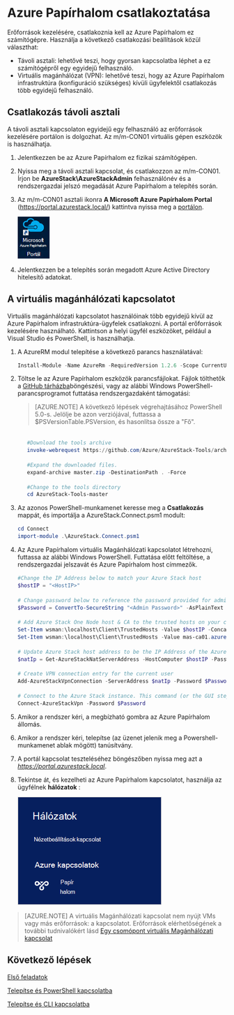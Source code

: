 <properties
    pageTitle="Azure Papírhalom csatlakoztatása |} Microsoft Azure"
    description="Megtudhatja, hogy miként Azure Papírhalom csatlakoztatása"
    services="azure-stack"
    documentationCenter=""
    authors="ErikjeMS"
    manager="byronr"
    editor=""/>

<tags
    ms.service="azure-stack"
    ms.workload="na"
    ms.tgt_pltfrm="na"
    ms.devlang="na"
    ms.topic="get-started-article"
    ms.date="10/18/2016"
    ms.author="erikje"/>

# <a name="connect-to-azure-stack"></a>Azure Papírhalom csatlakoztatása
Erőforrások kezelésére, csatlakoznia kell az Azure Papírhalom ez számítógépre. Használja a következő csatlakozási beállítások közül választhat:

 - Távoli asztali: lehetővé teszi, hogy gyorsan kapcsolatba léphet a ez számítógépről egy egyidejű felhasználó.
 - Virtuális magánhálózat (VPN): lehetővé teszi, hogy az Azure Papírhalom infrastruktúra (konfiguráció szükséges) kívüli ügyfelektől csatlakozás több egyidejű felhasználó.

## <a name="connect-with-remote-desktop"></a>Csatlakozás távoli asztali
A távoli asztali kapcsolaton egyidejű egy felhasználó az erőforrások kezelésére portálon is dolgozhat. Az m/m-CON01 virtuális gépen eszközök is használhatja.

1.  Jelentkezzen be az Azure Papírhalom ez fizikai számítógépen.

2.  Nyissa meg a távoli asztali kapcsolat, és csatlakozzon az m/m-CON01. Írjon be **AzureStack\AzureStackAdmin** felhasználónév és a rendszergazdai jelszó megadását Azure Papírhalom a telepítés során.  

3.  Az m/m-CON01 asztali ikonra **A Microsoft Azure Papírhalom Portal** (https://portal.azurestack.local/) kattintva nyissa meg a [portálon](azure-stack-key-features.md#portal).

    ![Azure Papírhalom portál ikon](media/azure-stack-connect-azure-stack/image2.png)

4.  Jelentkezzen be a telepítés során megadott Azure Active Directory hitelesítő adatokat.

## <a name="connect-with-vpn"></a>A virtuális magánhálózati kapcsolatot
Virtuális magánhálózati kapcsolatot használóinak több egyidejű kívül az Azure Papírhalom infrastruktúra-ügyfelek csatlakozni. A portál erőforrások kezelésére használható. Kattintson a helyi ügyfél eszközöket, például a Visual Studio és PowerShell, is használhatja.

1.  A AzureRM modul telepítése a következő parancs használatával:
   
    ```PowerShell
    Install-Module -Name AzureRm -RequiredVersion 1.2.6 -Scope CurrentUser
    ```   
   
2. Töltse le az Azure Papírhalom eszközök parancsfájlokat.  Fájlok tölthetők a [GitHub tárházba](https://github.com/Azure/AzureStack-Tools)böngészési, vagy az alábbi Windows PowerShell-parancsprogramot futtatása rendszergazdaként támogatási:
    
    >[AZURE.NOTE]  A következő lépések végrehajtásához PowerShell 5.0-s.  Jelölje be azon verziójával, futtassa a $PSVersionTable.PSVersion, és hasonlítsa össze a "Fő".  

    ```PowerShell
       
       #Download the tools archive
       invoke-webrequest https://github.com/Azure/AzureStack-Tools/archive/master.zip -OutFile master.zip

       #Expand the downloaded files. 
       expand-archive master.zip -DestinationPath . -Force

       #Change to the tools directory
       cd AzureStack-Tools-master
    ````

3.  Az azonos PowerShell-munkamenet keresse meg a **Csatlakozás** mappát, és importálja a AzureStack.Connect.psm1 modult:

    ```PowerShell
    cd Connect
    import-module .\AzureStack.Connect.psm1
    ```

4.  Az Azure Papírhalom virtuális Magánhálózati kapcsolatot létrehozni, futtassa az alábbi Windows PowerShell. Futtatása előtt feltöltése, a rendszergazdai jelszavát és Azure Papírhalom host címmezők. 
    
    ```PowerShell
    #Change the IP Address below to match your Azure Stack host
    $hostIP = "<HostIP>"

    # Change password below to reference the password provided for administrator during Azure Stack installation
    $Password = ConvertTo-SecureString "<Admin Password>" -AsPlainText -Force

    # Add Azure Stack One Node host & CA to the trusted hosts on your client computer
    Set-Item wsman:\localhost\Client\TrustedHosts -Value $hostIP -Concatenate
    Set-Item wsman:\localhost\Client\TrustedHosts -Value mas-ca01.azurestack.local -Concatenate  

    # Update Azure Stack host address to be the IP Address of the Azure Stack POC Host
    $natIp = Get-AzureStackNatServerAddress -HostComputer $hostIP -Password $Password

    # Create VPN connection entry for the current user
    Add-AzureStackVpnConnection -ServerAddress $natIp -Password $Password

    # Connect to the Azure Stack instance. This command (or the GUI steps in step 5) can be used to reconnect
    Connect-AzureStackVpn -Password $Password 
    ```

5. Amikor a rendszer kéri, a megbízható gombra az Azure Papírhalom állomás.

6. Amikor a rendszer kéri, telepítse (az üzenet jelenik meg a Powershell-munkamenet ablak mögött) tanúsítvány.

7. A portál kapcsolat teszteléséhez böngészőben nyissa meg azt a *https://portal.azurestack.local*.

8. Tekintse át, és kezelheti az Azure Papírhalom kapcsolatot, használja az ügyfélnek **hálózatok** :

    ![A hálózat képe csatlakozás menüje a Windows 10-ben](media/azure-stack-connect-azure-stack/image1.png)

>[AZURE.NOTE] A virtuális Magánhálózati kapcsolat nem nyújt VMs vagy más erőforrások: a kapcsolatot. Erőforrások elérhetőségének a további tudnivalókért lásd [Egy csomópont virtuális Magánhálózati kapcsolat](azure-stack-create-vpn-connection-one-node-tp2.md)


## <a name="next-steps"></a>Következő lépések
[Első feladatok](azure-stack-first-scenarios.md)

[Telepítse és PowerShell kapcsolatba](azure-stack-connect-powershell.md)

[Telepítse és CLI kapcsolatba](azure-stack-connect-cli.md)


